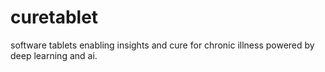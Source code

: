 # curetablet
software tablets enabling insights and cure for chronic illness powered by deep learning and ai. 
